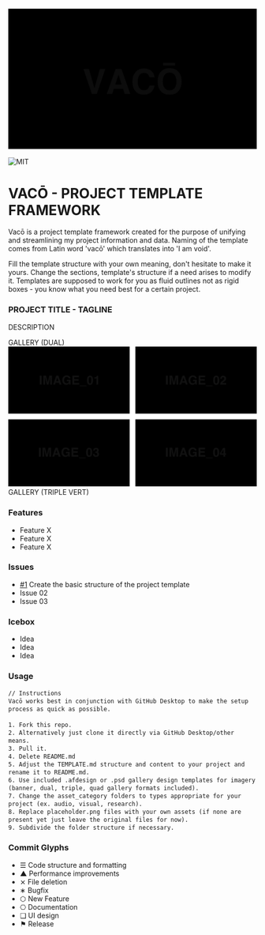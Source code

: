 ![Project Banner](/assets/readme_visuals/example-banner.png)

![MIT](https://joshavanier.github.io/badges/svg/mit.svg)

# VACŌ - PROJECT TEMPLATE FRAMEWORK
Vacō is a project template framework created for the purpose of unifying and streamlining my project information and data. Naming of the template comes from Latin word 'vacō' which translates into 'I am void'. 

Fill the template structure with your own meaning, don't hesitate to make it yours. Change the sections, template's structure if a need arises to modify it. Templates are supposed to work for you as fluid outlines not as rigid boxes - you know what you need best for a certain project.



### PROJECT TITLE - TAGLINE
DESCRIPTION

GALLERY (DUAL)
![GALLERY QUAD](/assets/readme_visuals/example-quad-gallery.png)
GALLERY (TRIPLE VERT)

### Features
+ Feature X
+ Feature X
+ Feature X

### Issues
+ [#1](https://github.com/mothnode/vaco/issues/1) Create the basic structure of the project template
+ Issue 02
+ Issue 03

### Icebox
+ Idea
+ Idea
+ Idea

### Usage
```
// Instructions
Vacō works best in conjunction with GitHub Desktop to make the setup process as quick as possible. 

1. Fork this repo.
2. Alternatively just clone it directly via GitHub Desktop/other means.
3. Pull it.
4. Delete README.md
5. Adjust the TEMPLATE.md structure and content to your project and rename it to README.md.
6. Use included .afdesign or .psd gallery design templates for imagery (banner, dual, triple, quad gallery formats included).
7. Change the asset_category folders to types appropriate for your project (ex. audio, visual, research).
8. Replace placeholder.png files with your own assets (if none are present yet just leave the original files for now).
9. Subdivide the folder structure if necessary.
```

### Commit Glyphs

+ ☰ Code structure and formatting
+ ▲ Performance improvements
+ ⨯ File deletion
+ ∗ Bugfix
+ ⬡ New Feature
+ ⎔ Documentation
+ ❑ UI design
+ ⚑ Release

